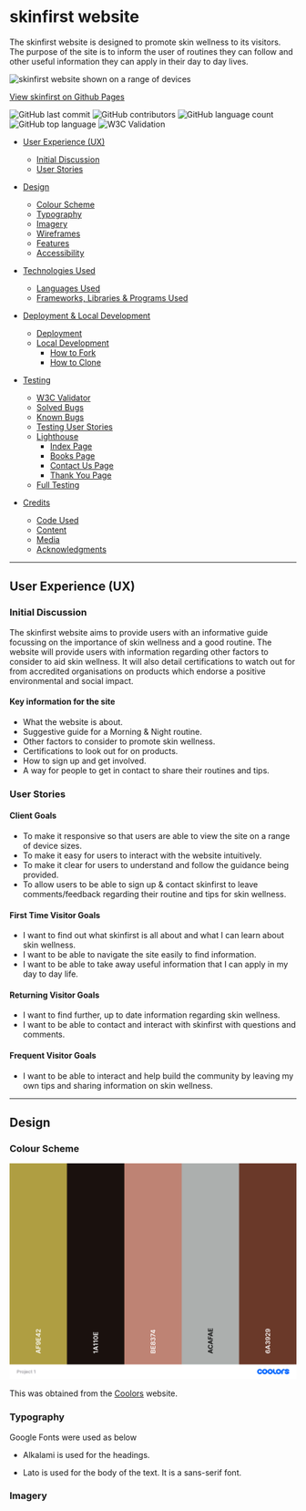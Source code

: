 # skinfirst website

The skinfirst website is designed to promote skin wellness to its visitors. The purpose of the site is to inform the user of routines they can follow and other useful information they can apply in their day to day lives. 

![skinfirst website shown on a range of devices](assets/images/skinfirstwebsite.png)

[View skinfirst on Github Pages](https://sarohia94.github.io/Project-1-skinfirst/)

![GitHub last commit](https://img.shields.io/github/last-commit/?color=red)
![GitHub contributors](https://img.shields.io/github/contributors/?color=orange)
![GitHub language count](https://img.shields.io/github/languages/count/?color=yellow)
![GitHub top language](https://img.shields.io/github/languages/top/?color=green)
![W3C Validation](https://img.shields.io/w3c-validation/html?color=blueviolet&targetUrl=)


* [User Experience (UX)](#User-Experience-(UX))
  * [Initial Discussion](#Initial-Discussion)
  * [User Stories](#User-Stories)

* [Design](#Design)
  * [Colour Scheme](#Colour-Scheme)
  * [Typography](#Typography)
  * [Imagery](#Imagery)
  * [Wireframes](#Wireframes)
  * [Features](#Features)
  * [Accessibility](#Accessibility)

* [Technologies Used](#Technologies-Used)
  * [Languages Used](#Languages-Used)
  * [Frameworks, Libraries & Programs Used](#Frameworks,-Libraries-&-Programs-Used)

* [Deployment & Local Development](#Deployment-&-Local-Development)
  * [Deployment](#Deployment)
  * [Local Development](#Local-Development)
    * [How to Fork](#How-to-Fork)
    * [How to Clone](#How-to-Clone)

* [Testing](#Testing)
  * [W3C Validator](#W3C-Validator)
  * [Solved Bugs](#Solved-Bugs)
  * [Known Bugs](#Known-Bugs)
  * [Testing User Stories](#Testing-User-Stories)
  * [Lighthouse](#Lighthouse)
    * [Index Page](#Index-Page)
    * [Books Page](#Books-Page)
    * [Contact Us Page](#Contact-Us-Page)
    * [Thank You Page](#Thank-You-Page)
  * [Full Testing](#Full-Testing)
  
* [Credits](#Credits)
  * [Code Used](#Code-Used)
  * [Content](#Content)
  * [Media](#Media)
  * [Acknowledgments](#Acknowledgments)

- - -

## User Experience (UX)
### Initial Discussion

The skinfirst website aims to provide users with an informative guide focussing on the importance of skin wellness and a good routine. The website will provide users with information regarding other factors to consider to aid skin wellness. It will also detail certifications to watch out for from accredited organisations on products which endorse a positive environmental and social impact.

#### Key information for the site

* What the website is about.
* Suggestive guide for a Morning & Night routine.
* Other factors to consider to promote skin wellness.
* Certifications to look out for on products.
* How to sign up and get involved.
* A way for people to get in contact to share their routines and tips.

### User Stories

#### Client Goals

* To make it responsive so that users are able to view the site on a range of device sizes.
* To make it easy for users to interact with the website intuitively.
* To make it clear for users to understand and follow the guidance being provided.
* To allow users to be able to sign up & contact skinfirst to leave comments/feedback regarding their routine and tips for skin wellness.

#### First Time Visitor Goals

* I want to find out what skinfirst is all about and what I can learn about skin wellness.
* I want to be able to navigate the site easily to find information.
* I want to be able to take away useful information that I can apply in my day to day life.

#### Returning Visitor Goals

* I want to find further, up to date information regarding skin wellness.
* I want to be able to contact and interact with skinfirst with questions and comments.

#### Frequent Visitor Goals

* I want to be able to interact and help build the community by leaving my own tips and sharing information on skin wellness.

- - -

## Design
### Colour Scheme
![Colour palette for the skinfirst website](docs/colourpalette.png)

This was obtained from the [Coolors](https://coolors.co/) website.

### Typography

Google Fonts were used as below

* Alkalami is used for the headings. 

* Lato is used for the body of the text. It is a sans-serif font.

### Imagery

